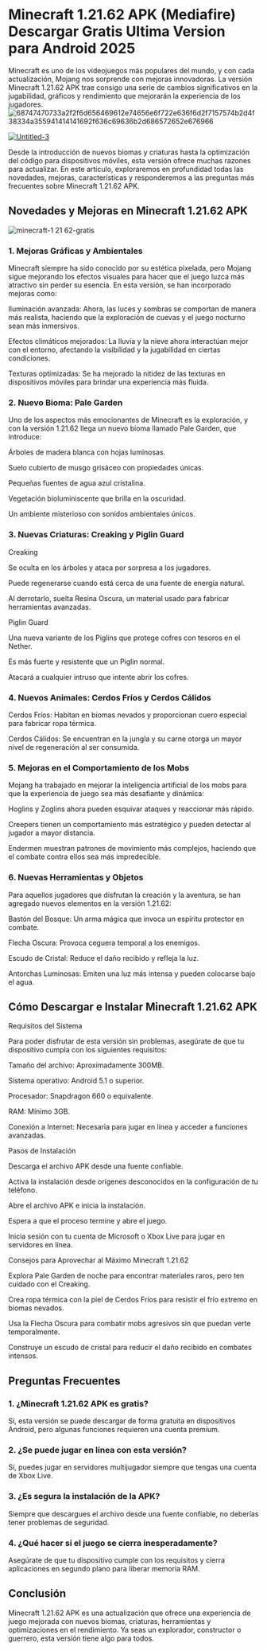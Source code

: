 # Minecraft 1.21.62 APK (Mediafire) Descargar Gratis Ultima Version para Android 2025
Minecraft es uno de los videojuegos más populares del mundo, y con cada actualización, Mojang nos sorprende con mejoras innovadoras. La versión Minecraft 1.21.62 APK trae consigo una serie de cambios significativos en la jugabilidad, gráficos y rendimiento que mejorarán la experiencia de los jugadores.
![68747470733a2f2f6d656469612e74656e6f722e636f6d2f7157574b2d4f38334a355941414141692f636c69636b2d686572652e676966](https://github.com/user-attachments/assets/26b50ad1-405f-41f6-a816-f2d65910fb91)

<a href="https://minecraft-1-21-62.modilimitado.io/">![Untitled-3](https://github.com/user-attachments/assets/5cfdd456-614e-42ad-bc1c-d7e3de5e1339)</a>

Desde la introducción de nuevos biomas y criaturas hasta la optimización del código para dispositivos móviles, esta versión ofrece muchas razones para actualizar. En este artículo, exploraremos en profundidad todas las novedades, mejoras, características y responderemos a las preguntas más frecuentes sobre Minecraft 1.21.62 APK.

## Novedades y Mejoras en Minecraft 1.21.62 APK
![minecraft-1 21 62-gratis](https://github.com/user-attachments/assets/a3957975-f755-47f1-bc77-a9b733209962)

### 1. Mejoras Gráficas y Ambientales

Minecraft siempre ha sido conocido por su estética pixelada, pero Mojang sigue mejorando los efectos visuales para hacer que el juego luzca más atractivo sin perder su esencia. En esta versión, se han incorporado mejoras como:

Iluminación avanzada: Ahora, las luces y sombras se comportan de manera más realista, haciendo que la exploración de cuevas y el juego nocturno sean más inmersivos.

Efectos climáticos mejorados: La lluvia y la nieve ahora interactúan mejor con el entorno, afectando la visibilidad y la jugabilidad en ciertas condiciones.

Texturas optimizadas: Se ha mejorado la nitidez de las texturas en dispositivos móviles para brindar una experiencia más fluida.

### 2. Nuevo Bioma: Pale Garden

Uno de los aspectos más emocionantes de Minecraft es la exploración, y con la versión 1.21.62 llega un nuevo bioma llamado Pale Garden, que introduce:

Árboles de madera blanca con hojas luminosas.

Suelo cubierto de musgo grisáceo con propiedades únicas.

Pequeñas fuentes de agua azul cristalina.

Vegetación bioluminiscente que brilla en la oscuridad.

Un ambiente misterioso con sonidos ambientales únicos.

### 3. Nuevas Criaturas: Creaking y Piglin Guard

Creaking

Se oculta en los árboles y ataca por sorpresa a los jugadores.

Puede regenerarse cuando está cerca de una fuente de energía natural.

Al derrotarlo, suelta Resina Oscura, un material usado para fabricar herramientas avanzadas.

Piglin Guard

Una nueva variante de los Piglins que protege cofres con tesoros en el Nether.

Es más fuerte y resistente que un Piglin normal.

Atacará a cualquier intruso que intente abrir los cofres.

### 4. Nuevos Animales: Cerdos Fríos y Cerdos Cálidos

Cerdos Fríos: Habitan en biomas nevados y proporcionan cuero especial para fabricar ropa térmica.

Cerdos Cálidos: Se encuentran en la jungla y su carne otorga un mayor nivel de regeneración al ser consumida.

### 5. Mejoras en el Comportamiento de los Mobs

Mojang ha trabajado en mejorar la inteligencia artificial de los mobs para que la experiencia de juego sea más desafiante y dinámica:

Hoglins y Zoglins ahora pueden esquivar ataques y reaccionar más rápido.

Creepers tienen un comportamiento más estratégico y pueden detectar al jugador a mayor distancia.

Endermen muestran patrones de movimiento más complejos, haciendo que el combate contra ellos sea más impredecible.

### 6. Nuevas Herramientas y Objetos

Para aquellos jugadores que disfrutan la creación y la aventura, se han agregado nuevos elementos en la versión 1.21.62:

Bastón del Bosque: Un arma mágica que invoca un espíritu protector en combate.

Flecha Oscura: Provoca ceguera temporal a los enemigos.

Escudo de Cristal: Reduce el daño recibido y refleja la luz.

Antorchas Luminosas: Emiten una luz más intensa y pueden colocarse bajo el agua.

## Cómo Descargar e Instalar Minecraft 1.21.62 APK

Requisitos del Sistema

Para poder disfrutar de esta versión sin problemas, asegúrate de que tu dispositivo cumpla con los siguientes requisitos:

Tamaño del archivo: Aproximadamente 300MB.

Sistema operativo: Android 5.1 o superior.

Procesador: Snapdragon 660 o equivalente.

RAM: Mínimo 3GB.

Conexión a Internet: Necesaria para jugar en línea y acceder a funciones avanzadas.

Pasos de Instalación

Descarga el archivo APK desde una fuente confiable.

Activa la instalación desde orígenes desconocidos en la configuración de tu teléfono.

Abre el archivo APK e inicia la instalación.

Espera a que el proceso termine y abre el juego.

Inicia sesión con tu cuenta de Microsoft o Xbox Live para jugar en servidores en línea.

Consejos para Aprovechar al Máximo Minecraft 1.21.62

Explora Pale Garden de noche para encontrar materiales raros, pero ten cuidado con el Creaking.

Crea ropa térmica con la piel de Cerdos Fríos para resistir el frío extremo en biomas nevados.

Usa la Flecha Oscura para combatir mobs agresivos sin que puedan verte temporalmente.

Construye un escudo de cristal para reducir el daño recibido en combates intensos.

## Preguntas Frecuentes

### 1. ¿Minecraft 1.21.62 APK es gratis?

Sí, esta versión se puede descargar de forma gratuita en dispositivos Android, pero algunas funciones requieren una cuenta premium.

### 2. ¿Se puede jugar en línea con esta versión?

Sí, puedes jugar en servidores multijugador siempre que tengas una cuenta de Xbox Live.

### 3. ¿Es segura la instalación de la APK?

Siempre que descargues el archivo desde una fuente confiable, no deberías tener problemas de seguridad.

### 4. ¿Qué hacer si el juego se cierra inesperadamente?

Asegúrate de que tu dispositivo cumple con los requisitos y cierra aplicaciones en segundo plano para liberar memoria RAM.

## Conclusión

Minecraft 1.21.62 APK es una actualización que ofrece una experiencia de juego mejorada con nuevos biomas, criaturas, herramientas y optimizaciones en el rendimiento. Ya seas un explorador, constructor o guerrero, esta versión tiene algo para todos.

